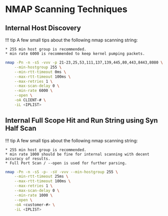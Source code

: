 # NMAP Scanning Techniques

## Internal Host Discovery

!!! tip
    A few small tips about the following nmap scanning string:

    * 255 min host group is recommended.
    * min rate 6000 is recommended to keep kernel pumping packets.

```bash
nmap -Pn -n -sS -vvv -p 21-23,25,53,111,137,139,445,80,443,8443,8080 \
    --min-hostgroup 255 \
    --min-rtt-timeout 0ms \
    --max-rtt-timeout 100ms \
    --max-retries 1 \
    --max-scan-delay 0 \
    --min-rate 6000 \
    --open \
    -oA CLIENT-# \
    -iL <IPLIST>
```

## Internal Full Scope Hit and Run String using Syn Half Scan

!!! tip
    A few small tips about the following nmap scanning string:

    * 255 min host group is recommended.
    * min rate 1000 should be fine for internal scanning with decent accuracy of results.
    * Full Port Scan / --open is used for further parsing.

```bash
nmap -Pn -n -sS -p- -sV -vvv --min-hostgroup 255 \
    --min-rtt-timeout 25ms \
    --max-rtt-timeout 100ms \
    --max-retries 1 \
    --max-scan-delay 0 \
    --min-rate 1000 \
    --open \
    -oA <customer-#> \
    -iL <IPLIST>
```